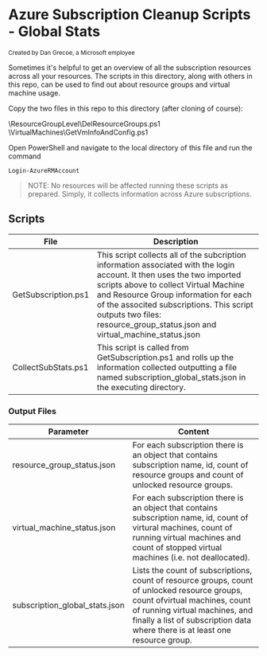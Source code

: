 # Azure Subscription Cleanup Scripts - Global Stats
<sup>Created by Dan Grecoe, a Microsoft employee</sup>

Sometimes it's helpful to get an overview of all the subscription resources across all your resources. The scripts in this directory, along with others in this repo, can be used to find out about resource groups and virtual machine usage.

Copy the two files in this repo to this directory (after cloning of course):

\ResourceGroupLevel\DelResourceGroups.ps1
\VirtualMachines\GetVmInfoAndConfig.ps1

Open PowerShell and navigate to the local directory of this file and run the command 
```
Login-AzureRMAccount
```

> NOTE: No resources will be affected running these scripts as prepared. Simply, it collects information across Azure subscriptions.

## Scripts

|File|Description|
|--------------------|------------------------|              
| GetSubscription.ps1|	This script collects all of the subcription information associated with the login account. It then uses the two imported scripts above to collect Virtual Machine and Resource Group information for each of the associted subscriptions. This script outputs two files: resource_group_status.json and virtual_machine_status.json|
|CollectSubStats.ps1|This script is called from GetSubscription.ps1 and rolls up the information collected outputting a file named subscription_global_stats.json in the executing directory.|


### Output Files
|Parameter |Content|
|--------------------|-----------------------|
|resource_group_status.json| For each subscription there is an object that contains subscription name, id, count of resource groups and count of unlocked resource groups.| 
|virtual_machine_status.json| For each subscription there is an object that contains subscription name, id, count of virtural machines, count of running virtual machines and count of stopped virtual machines (i.e. not deallocated).|
|subscription_global_stats.json| Lists the count of subscriptions, count of resource groups, count of unlocked resource groups, count ofvirtual machines, count of running virtual machines, and finally a list of subscription data where there is at least one resource group.|

